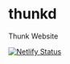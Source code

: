 # thunkd
Thunk Website

[![Netlify Status](https://api.netlify.com/api/v1/badges/3d6557fc-405e-413e-824b-7fd971049578/deploy-status)](https://app.netlify.com/sites/thunkd/deploys)

